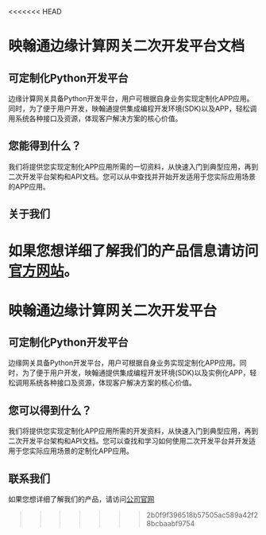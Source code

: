 <<<<<<< HEAD
# 映翰通边缘计算网关二次开发平台文档
## 可定制化Python开发平台
边缘计算网关具备Python开发平台，用户可根据自身业务实现定制化APP应用。同时，为了便于用户开发，映翰通提供集成编程开发环境(SDK)以及APP，轻松调用系统各种接口及资源，体现客户解决方案的核心价值。
## 您能得到什么？
我们将提供您实现定制化APP应用所需的一切资料，从快速入门到典型应用，再到二次开发平台架构和API文档。您可以从中查找并开始开发适用于您实际应用场景的APP应用。
## 关于我们
如果您想详细了解我们的产品信息请访问[官方网站](https://www.inhand.com.cn/)。
=======
# 映翰通边缘计算网关二次开发平台
## 可定制化Python开发平台
边缘网关具备Python开发平台，用户可根据自身业务实现定制化APP应用。同时，为了便于用户开发，映翰通提供集成编程开发环境(SDK)以及实例化APP，轻松调用系统各种接口及资源，体现客户解决方案的核心价值。
## 您可以得到什么？
我们将提供您实现定制化APP应用所需的开发资料，从快速入门到典型应用，再到二次开发平台架构和API文档。您可以查找和学习如何使用二次开发平台并开发适用于您实际应用场景的定制化APP应用。
## 联系我们
如果您想详细了解我们的产品，请访问[公司官网](https://www.inhand.com.cn/)
>>>>>>> 2b0f9f396518b57505ac589a42f28bcbaabf9754
